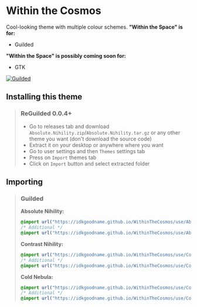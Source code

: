 # Within the Cosmos

Cool-looking theme with multiple colour schemes.
**"Within the Space" is for:**
- Guilded

**"Within the Space" is possibly coming soon for:**
- GTK

[![Guilded](https://raw.githubusercontent.com/IdkGoodName/WithinTheSpace/main/screenshots/Guilded.png)](https://guilded.gg/)

## Installing this theme

> ### ReGuilded 0.0.4+
> - Go to releases tab and download `Absolute.Nihility.zip`/`Absolute.Nihility.tar.gz` or any other theme you want (don't download the source code)
> - Extract it on your desktop or anywhere where you want
> - Go to user settings and then `Themes` settings tab
> - Press on `Import` themes tab
> - Click on `Import` button and select extracted folder

## Importing

> ### Guilded
> **Absolute Nihility:**
> ```css
> @import url("https://idkgoodname.github.io/WithinTheCosmos/use/AbsoluteNihility/guilded.css");
> /* Additional */
> @import url("https://idkgoodname.github.io/WithinTheCosmos/use/AbsoluteNihility/guilded-code.css");
> ```
> **Contrast Nihility:**
> ```css
> @import url("https://idkgoodname.github.io/WithinTheCosmos/use/ContrastNihility/guilded.css");
> /* Additional */
> @import url("https://idkgoodname.github.io/WithinTheCosmos/use/ContrastNihility/guilded-code.css");
> ```
> **Cold Nebula:**
> ```css
> @import url("https://idkgoodname.github.io/WithinTheCosmos/use/ColdNebula/guilded.css");
> /* Additional */
> @import url("https://idkgoodname.github.io/WithinTheCosmos/use/ColdNebula/guilded-code.css");
> ```